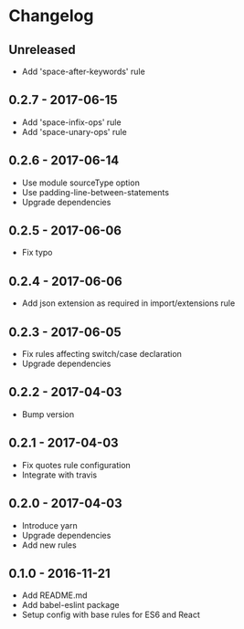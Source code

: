 # Changelog

## Unreleased
- Add 'space-after-keywords' rule

## 0.2.7 - 2017-06-15
- Add 'space-infix-ops' rule
- Add 'space-unary-ops' rule

## 0.2.6 - 2017-06-14
- Use module sourceType option
- Use padding-line-between-statements
- Upgrade dependencies

## 0.2.5 - 2017-06-06
- Fix typo

## 0.2.4 - 2017-06-06
- Add json extension as required in import/extensions rule

## 0.2.3 - 2017-06-05
- Fix rules affecting switch/case declaration
- Upgrade dependencies

## 0.2.2 - 2017-04-03
- Bump version

## 0.2.1 - 2017-04-03
- Fix quotes rule configuration
- Integrate with travis

## 0.2.0 - 2017-04-03
- Introduce yarn
- Upgrade dependencies
- Add new rules

## 0.1.0 - 2016-11-21
- Add README.md
- Add babel-eslint package
- Setup config with base rules for ES6 and React
